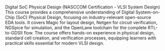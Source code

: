 Digital SoC Physical Design (NASCCOM Certification - VLSI System Design)
This course provides a comprehensive understanding of Digital System-on-Chip (SoC) Physical Design, focusing on industry-relevant open-source EDA tools. It covers Magic for layout design, Netgen for circuit verification, NGSpice for simulation, and the OpenLane toolchain for the complete RTL-to-GDSII flow. The course offers hands-on experience in physical design, standard cell creation, and verification processes, equipping learners with practical skills essential for modern VLSI design.
